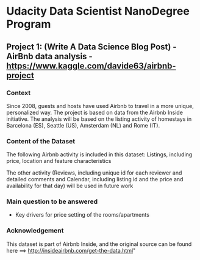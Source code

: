# Udacity Data Scientist NanoDegree Program
## Project 1: (Write A Data Science Blog Post) - AirBnb data analysis - https://www.kaggle.com/davide63/airbnb-project

### Context
Since 2008, guests and hosts have used Airbnb to travel in a more unique, personalized way. The project is based on data from the Airbnb Inside initiative. The analysis will be based on the listing activity of homestays in Barcelona (ES), Seattle (US), Amsterdam (NL) and Rome (IT).

### Content of the Dataset
The following Airbnb activity is included in this dataset: Listings, including price, location and feature characteristics

The other activity (Reviews, including unique id for each reviewer and detailed comments and Calendar, including listing id and the price and availability for that day) will be used in future work

### Main question to be answered
- Key drivers for price setting of the rooms/apartments

### Acknowledgement
This dataset is part of Airbnb Inside, and the original source can be found here ==> http://insideairbnb.com/get-the-data.html"
